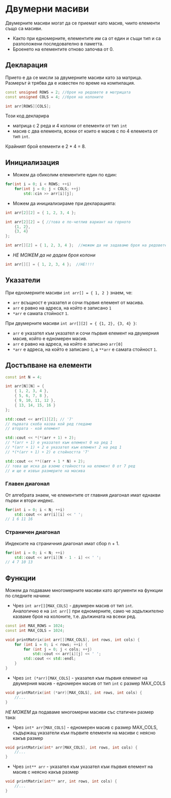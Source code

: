 # Двумерни масиви

Двумерните масиви могат да се приемат като масив, чиито елементи също са масиви. 
- Както при едномерните, елементите им са от един и същи тип и са разположени последователно в паметта. 
- Броенето на елементите отново започва от 0.

## Декларация

Прието е да се мисли за двумерните масиви като за матрица.   
 Размерът ѝ трябва да е известен по време на компилация.
```c++
const unsigned ROWS = 2; //броя на редовете в матрицата
const unsigned COLS = 4; //броя на колоните

int arr[ROWS][COLS];
```
Този код декларира 
- матрица с 2 реда и 4 колони от елементи от тип `int`     
- масив с два елемента, всеки от които е масив с по 4 елемента от тип `int`. 

Крайният брой елементи е 2 * 4 = 8.

## Инициализация
- Можем да обиколим елементите един по един:
```c++
for(int i = 0; i < ROWS; ++i)
    for(int j = 0; j < COLS; ++j)
        std::cin >> arr[i][j];
```

- Можем да инициализираме при декларацията:
```c++
int arr[2][2] = { 1, 2, 3, 4 };

int arr[2][2] = { //това е по-четлив вариант на горното
    {1, 2},
    {3, 4} 
};

int arr[][2] = { 1, 2, 3, 4 };  //можем да не задаваме броя на редовете
```
- *НЕ МОЖЕМ да не дадем броя колони*
```c++
int arr[][] = { 1, 2, 3, 4 };  //НЕ!!!!
```
## Указатели
При едномерните масиви `int arr[] = { 1, 2 }` знаем, че:
- `arr` всъщност e указател и сочи първия елемент от масива. 
- `arr` е равно на адреса, на който е записано `1`   
- `*arr` е самата стойност `1`. 

При двумерните масиви `int arr[][2] = { {1, 2}, {3, 4} }`:
-  `arr` е указател към указател и сочи първия елемент на двумерния масив, който е едномерен масив.
- `arr` е равно на адреса, на който е записано `arr[0]` 
- `*arr` е адреса, на който е записано `1`, a `**arr` е самата стойност `1`.

## Достъпване на елементи
```c++
const int N = 4;

int arr[N][N] = {
    { 1, 2, 3, 4 },
    { 5, 6, 7, 8 },
    { 9, 10, 11, 12 },
    { 13, 14, 15, 16 }
};

std::cout << arr[1][2]; // '7'
// първата скоба казва кой ред гледаме
// втората - кой елемент

std::cout << *(*(arr + 1) + 2);
// *(arr + 1) е указател към елемент 0 на ред 1
// *(arr + 1) + 2 е указател към елемент 2 на ред 1
// *(*(arr + 1) + 2) e стойността '7'

std::cout << **((arr + 1 * N) + 2);
// това ще иска да вземе стойността на елемент 0 от 7 ред
// и ще е извън размерите на масива
```
### Главен диагонал
От алгебрата знаем, че елементите от главния диагонал имат еднакви първи и втори индекс.
```c++
for(int i = 0; i < N; ++i)
    std::cout << arr[i][i] << ' ';
// 1 6 11 16
```

### Страничен диагонал
Индексите на страничния диагонал имат сбор n + 1. 
```c++
for(int i = 0; i < N; ++i)
    std::cout << arr[i][N - 1 - i] << ' ';
// 4 7 10 13
```

## Функции
Можем да подаваме многомерните масиви като аргументи на функции по следните начини:

- Чрез `int arr[][MAX_COLS]` - двумерен масив от тип `int`.   
 Аналогично е на `int arr[]` при едномерните, само че *задължително* казваме броя на колоните, т.е. дължината на всеки ред.

```c++
const int MAX_ROWS = 1024;
const int MAX_COLS = 1024;

void printMatrix(int arr[][MAX_COLS], int rows, int cols) {
    for (int i = 0; i < rows; ++i) {
		for (int j = 0; j < cols; ++j)
			std::cout << arr[i][j] << ' ';
		std::cout << std::endl;
	}
}
```
- Чрез `int (*arr)[MAX_COLS]` - указател към първия елемент на двумерния масив - едномерен масив от тип `int` с размер MAX_COLS
```c++
void printMatrix(int (*arr)[MAX_COLS], int rows, int cols) {
	//...
}
```
*НЕ МОЖЕМ* да подаваме многомерни масиви със статичен размер така:
- Чрез `int* arr[MAX_COLS]` - едномерен масив с размер MAX_COLS, съдържащ указатели към първите елементи на масиви с неясно какъв размер
```c++
void printMatrix(int* arr[MAX_COLS], int rows, int cols) {
	//...
}
```
- Чрез `int** arr` - указател към указател към първия елемент на масив с неясно какъв размер
```c++
void printMatrix(int** arr, int rows, int cols) {
	//...
}
```

